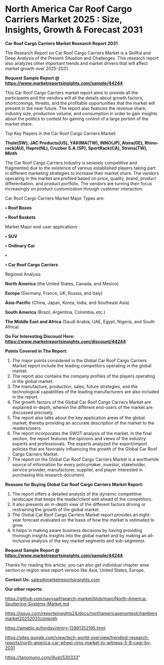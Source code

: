 # North America Car Roof Cargo Carriers Market 2025 : Size, Insights, Growth & Forecast 2031

<strong>Car Roof Cargo Carriers Market Research Report 2031</strong>

The Research Report on Car Roof Cargo Carriers Market is a Skillful and Deep Analysis of the Present Situation and Challenges. This research report also analyzes other important trends and market drivers that will affect market growth over 2025-2031.

<strong>Request Sample Report @ <a href=https://www.marketreportsinsights.com/sample/44244>https://www.marketreportsinsights.com/sample/44244</a></strong>

This Car Roof Cargo Carriers market report aims to provide all the participants and the vendors will all the details about growth factors, shortcomings, threats, and the profitable opportunities that the market will present in the near future. The report also features the revenue share, industry size, production volume, and consumption in order to gain insights about the politics to contest for gaining control of a large portion of the market share.

Top Key Players in the Car Roof Cargo Carriers Market:

<strong>Thule(SW), JAC Products(US), YAKIMA(TW), INNO(JP), Atera(GE), Rhino-rack(AU), Hapro(NL), Cruzber S.A.(SP), SportRack(CA), Strona(TW), Minth</strong>

The Car Roof Cargo Carriers Industry is severely competitive and fragmented due to the existence of various established players taking part in different marketing strategies to increase their market share. The vendors operating in the market are profiled based on price, quality, brand, product differentiation, and product portfolio. The vendors are turning their focus increasingly on product customization through customer interaction.

Car Roof Cargo Carriers Market Major Types are:

<strong>•  Roof Boxes

•  Roof Baskets</strong>

Market Major end-user applications :

<strong>•  SUV

•  Ordinary Car

•  

•  Car Roof Cargo Carriers</strong>

Regional Analysis

</u><strong><b>North America</b></strong> (the United States, Canada, and Mexico)

<strong><b>Europe </b></strong>(Germany, France, UK, Russia, and Italy)

<strong><b>Asia-Pacific</b></strong> (China, Japan, Korea, India, and Southeast Asia)

<strong><b>South America</b></strong> (Brazil, Argentina, Colombia, etc.)

<strong><b>The Middle East and Africa</b></strong> (Saudi Arabia, UAE, Egypt, Nigeria, and South Africa)

<strong>Go For Interesting Discount Here: <a href=https://www.marketreportsinsights.com/discount/44244>https://www.marketreportsinsights.com/discount/44244</a></strong>

<strong>Points Covered in The Report:</strong>
<ol>
  <li>The major points considered in the Global Car Roof Cargo Carriers Market report include the leading competitors operating in the global market.</li>
  <li>The report also contains the company profiles of the players operating in the global market.</li>
  <li>The manufacture, production, sales, future strategies, and the technological capabilities of the leading manufacturers are also included in the report.</li>
  <li>The growth factors of the Global Car Roof Cargo Carriers Market are explained in-depth, wherein the different end-users of the market are discussed precisely.</li>
  <li>The report also talks about the key application areas of the global market, thereby providing an accurate description of the market to the readers/users.</li>
  <li>The report incorporates the SWOT analysis of the market. In the final section, the report features the opinions and views of the industry experts and professionals. The experts analyzed the export/import policies that are favorably influencing the growth of the Global Car Roof Cargo Carriers Market.</li>
  <li>The report on the Global Car Roof Cargo Carriers Market is a worthwhile source of information for every policymaker, investor, stakeholder, service provider, manufacturer, supplier, and player interested in purchasing this research document.</li>
</ol>
<strong>Reasons for Buying Global Car Roof Cargo Carriers Market Report:</strong>

<ol>
  <li>The report offers a detailed analysis of the dynamic competitive landscape that keeps the reader/client well ahead of the competitors.</li>
  <li>It also presents an in-depth view of the different factors driving or restraining the growth of the global market.</li>
  <li>The Global Car Roof Cargo Carriers Market report provides an eight-year forecast evaluated on the basis of how the market is estimated to grow.</li>
  <li>It helps in making aware business decisions by having providing thorough insights insights into the global market and by making an all-inclusive analysis of the key market segments and sub-segments.</li>
</ol>
<strong>Request Sample Report @ <a href=https://www.marketreportsinsights.com/sample/44244>https://www.marketreportsinsights.com/sample/44244</a></strong>


Thanks for reading this article; you can also get individual chapter wise section or region wise report version like Asia, United States, Europe.

<strong>Contact Us:</strong>
sales@marketreportsinsights.com

<strong>Our other reports:</strong>

<a href=https://github.com/sayysaif/search-market/blob/main/North-America-Sputtering-Systems-Market.md>https://github.com/sayysaif/search-market/blob/main/North-America-Sputtering-Systems-Market.md</a>

<a href=https://issuu.com/reportsinsights24/docs/northamericaxenontestchambersmarket20252031compreh>https://issuu.com/reportsinsights24/docs/northamericaxenontestchambersmarket20252031compreh</a>

<a href=https://ameblo.jp/hindavi/entry-12891352195.html>https://ameblo.jp/hindavi/entry-12891352195.html</a>

<a href=https://sites.google.com/view/tech-world-overview/trendind-research-reports/north-america-car-wheel-rims-market-to-witness-5-8-cagr-by-2031>https://sites.google.com/view/tech-world-overview/trendind-research-reports/north-america-car-wheel-rims-market-to-witness-5-8-cagr-by-2031</a>

<a href=https://tanomuno.com/illust/530333>https://tanomuno.com/illust/530333</a>"
